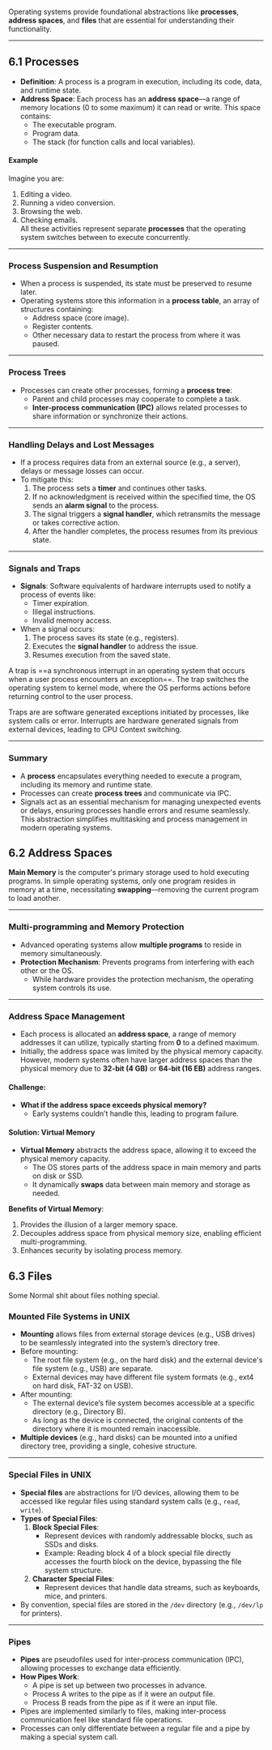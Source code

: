 
Operating systems provide foundational abstractions like **processes**, **address spaces**, and **files** that are essential for understanding their functionality.

---

## 6.1 Processes

- **Definition**: A process is a program in execution, including its code, data, and runtime state.
- **Address Space**: Each process has an **address space**—a range of memory locations (0 to some maximum) it can read or write. This space contains:
    - The executable program.
    - Program data.
    - The stack (for function calls and local variables).

#### Example

Imagine you are:

1. Editing a video.
2. Running a video conversion.
3. Browsing the web.
4. Checking emails.  
    All these activities represent separate **processes** that the operating system switches between to execute concurrently.

---

### Process Suspension and Resumption

- When a process is suspended, its state must be preserved to resume later.
- Operating systems store this information in a **process table**, an array of structures containing:
    - Address space (core image).
    - Register contents.
    - Other necessary data to restart the process from where it was paused.

---

### Process Trees

- Processes can create other processes, forming a **process tree**:
    - Parent and child processes may cooperate to complete a task.
    - **Inter-process communication (IPC)** allows related processes to share information or synchronize their actions.

---

### Handling Delays and Lost Messages

- If a process requires data from an external source (e.g., a server), delays or message losses can occur.
- To mitigate this:
    1. The process sets a **timer** and continues other tasks.
    2. If no acknowledgment is received within the specified time, the OS sends an **alarm signal** to the process.
    3. The signal triggers a **signal handler**, which retransmits the message or takes corrective action.
    4. After the handler completes, the process resumes from its previous state.

---

### Signals and Traps

- **Signals**: Software equivalents of hardware interrupts used to notify a process of events like:
    - Timer expiration.
    - Illegal instructions.
    - Invalid memory access.
- When a signal occurs:
    1. The process saves its state (e.g., registers).
    2. Executes the **signal handler** to address the issue.
    3. Resumes execution from the saved state.

A trap is ==a synchronous interrupt in an operating system that occurs when a user process encounters an exception==. The trap switches the operating system to kernel mode, where the OS performs actions before returning control to the user process.

Traps are are software generated exceptions initiated by processes, like system calls or error. Interrupts are hardware generated signals from external devices, leading to CPU Context switching.

---

### Summary

- A **process** encapsulates everything needed to execute a program, including its memory and runtime state.
- Processes can create **process trees** and communicate via IPC.
- Signals act as an essential mechanism for managing unexpected events or delays, ensuring processes handle errors and resume seamlessly.  
    This abstraction simplifies multitasking and process management in modern operating systems.


## 6.2 Address Spaces

**Main Memory** is the computer's primary storage used to hold executing programs. In simple operating systems, only one program resides in memory at a time, necessitating **swapping**—removing the current program to load another.

---

### Multi-programming and Memory Protection

- Advanced operating systems allow **multiple programs** to reside in memory simultaneously.
- **Protection Mechanism**: Prevents programs from interfering with each other or the OS.
    - While hardware provides the protection mechanism, the operating system controls its use.

---

### Address Space Management

- Each process is allocated an **address space**, a range of memory addresses it can utilize, typically starting from **0** to a defined maximum.
- Initially, the address space was limited by the physical memory capacity. However, modern systems often have larger address spaces than the physical memory due to **32-bit (4 GB)** or **64-bit (16 EB)** address ranges.

#### Challenge:

- **What if the address space exceeds physical memory?**
    - Early systems couldn’t handle this, leading to program failure.

#### Solution: Virtual Memory

- **Virtual Memory** abstracts the address space, allowing it to exceed the physical memory capacity.
    - The OS stores parts of the address space in main memory and parts on disk or SSD.
    - It dynamically **swaps** data between main memory and storage as needed.

**Benefits of Virtual Memory**:

1. Provides the illusion of a larger memory space.
2. Decouples address space from physical memory size, enabling efficient multi-programming.
3. Enhances security by isolating process memory.

## 6.3 Files

Some Normal shit about files nothing special.

### Mounted File Systems in UNIX

- **Mounting** allows files from external storage devices (e.g., USB drives) to be seamlessly integrated into the system’s directory tree.
- Before mounting:
    - The root file system (e.g., on the hard disk) and the external device's file system (e.g., USB) are separate.
    - External devices may have different file system formats (e.g., ext4 on hard disk, FAT-32 on USB).
- After mounting:
    - The external device’s file system becomes accessible at a specific directory (e.g., Directory B).
    - As long as the device is connected, the original contents of the directory where it is mounted remain inaccessible.
- **Multiple devices** (e.g., hard disks) can be mounted into a unified directory tree, providing a single, cohesive structure.

---

### Special Files in UNIX

- **Special files** are abstractions for I/O devices, allowing them to be accessed like regular files using standard system calls (e.g., `read`, `write`).
- **Types of Special Files**:
    1. **Block Special Files**:
        - Represent devices with randomly addressable blocks, such as SSDs and disks.
        - Example: Reading block 4 of a block special file directly accesses the fourth block on the device, bypassing the file system structure.
    2. **Character Special Files**:
        - Represent devices that handle data streams, such as keyboards, mice, and printers.
- By convention, special files are stored in the `/dev` directory (e.g., `/dev/lp` for printers).

---

### Pipes

- **Pipes** are pseudofiles used for inter-process communication (IPC), allowing processes to exchange data efficiently.
- **How Pipes Work**:
    - A pipe is set up between two processes in advance.
    - Process A writes to the pipe as if it were an output file.
    - Process B reads from the pipe as if it were an input file.
- Pipes are implemented similarly to files, making inter-process communication feel like standard file operations.
- Processes can only differentiate between a regular file and a pipe by making a special system call.